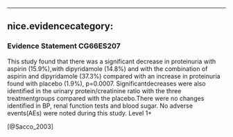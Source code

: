 
---
nice.evidencecategory: 
---

### Evidence Statement CG66ES207
This study found that there was a significant decrease in proteinuria with aspirin (15.9%),with dipyridamole (14.8%) and with the combination of aspirin and dipyridamole (37.3%)
compared with an increase in proteinuria found with placebo (1.9%), p=0.0007. Significantdecreases were also identified in the urinary protein/creatinine ratio with the three treatmentgroups compared with the placebo.There were no changes identified in BP, renal function tests and blood sugar. No adverse events(AEs) were noted during this study. Level 1+

[@Sacco_2003]

